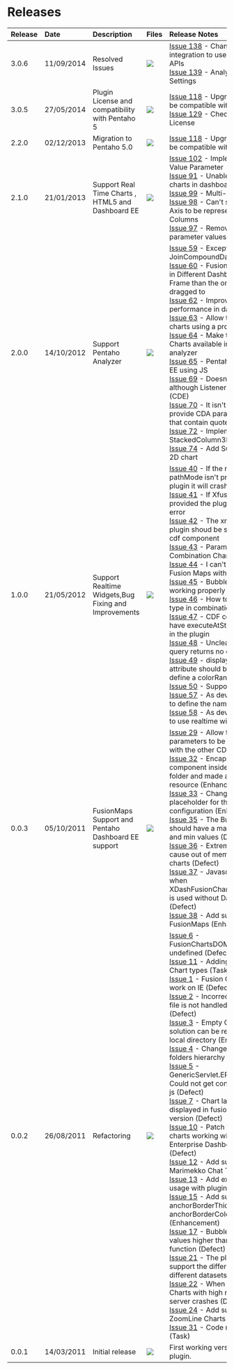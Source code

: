 # Releases #

| Release | Date | Description | Files | Release Notes |
|:--------|:-----|:------------|:------|:--------------|
| 3.0.6   | 11/09/2014 | Resolved Issues | [![](http://img215.imageshack.us/img215/2140/downloadnoversion.png)](http://xpand-it.com/en/solutions-en/pentaho-fusioncharts-plugin-en) | [Issue 138](https://code.google.com/p/pentaho-fc-plugin/issues/detail?id=138) - Change CPF integration to use most recent APIs <br /> [Issue 139](https://code.google.com/p/pentaho-fc-plugin/issues/detail?id=139) - Analyzer Bar Chart Settings <br /> |
| 3.0.5   | 27/05/2014 | Plugin License and compatibility with Pentaho 5 | [![](http://img215.imageshack.us/img215/2140/downloadnoversion.png)](http://xpand-it.com/en/solutions-en/pentaho-fusioncharts-plugin-en) | [Issue 118](https://code.google.com/p/pentaho-fc-plugin/issues/detail?id=118) - Upgrade plugin to be compatible with Pentaho 5 <br />  [Issue 129](https://code.google.com/p/pentaho-fc-plugin/issues/detail?id=129) - Check Plugin License <br /> |
| 2.2.0   | 02/12/2013 | Migration to Pentaho 5.0 | [![](http://img215.imageshack.us/img215/2140/downloadnoversion.png)](http://xpand-it.com/en/solutions-en/pentaho-fusioncharts-plugin-en) | [Issue  118](https://code.google.com/p/pentaho-fc-plugin/issues/detail?id=118) - Upgrade plugin to be compatible with Pentaho 5 <br />|
| 2.1.0   | 21/01/2013 | Support Real Time Charts , HTML5 and Dashboard EE  | [![](http://img215.imageshack.us/img215/2140/downloadnoversion.png)](http://xpand-it.com/en/solutions-en/pentaho-fusioncharts-plugin-en) | [Issue  102](https://code.google.com/p/pentaho-fc-plugin/issues/detail?id=102) - Implement Multi-Value Parameter <br /> [Issue  91](https://code.google.com/p/pentaho-fc-plugin/issues/detail?id=91) - Unable to save charts in dashboard <br /> [Issue  99](https://code.google.com/p/pentaho-fc-plugin/issues/detail?id=99) - Multi-Series Charts <br /> [Issue  98](https://code.google.com/p/pentaho-fc-plugin/issues/detail?id=98) - Can't set secondary Axis to be represented as Columns <br /> [Issue  97](https://code.google.com/p/pentaho-fc-plugin/issues/detail?id=97) - Remove the Trim of parameter values in the plugin <br />|
| 2.0.0   | 14/10/2012 | Support Pentaho Analyzer  | [![](http://img215.imageshack.us/img215/2140/downloadnoversion.png)](http://xpand-it.com/en/solutions-en/pentaho-fusioncharts-plugin-en) | [Issue 59](https://code.google.com/p/pentaho-fc-plugin/issues/detail?id=59) - Exception using JoinCompoundDataAccess<br />[Issue 60](https://code.google.com/p/pentaho-fc-plugin/issues/detail?id=60) - FusionChart Renders in Different Dashboard Designer Frame than the one it was dragged to<br />[Issue 62](https://code.google.com/p/pentaho-fc-plugin/issues/detail?id=62) - Improve plugin performance in data update	 <br />[Issue 63](https://code.google.com/p/pentaho-fc-plugin/issues/detail?id=63) - Allow the render of charts using a provided data	 <br />[Issue 64](https://code.google.com/p/pentaho-fc-plugin/issues/detail?id=64) - Make the Fusion Charts available in pentaho analyzer	 <br />[Issue 65](https://code.google.com/p/pentaho-fc-plugin/issues/detail?id=65) - Pentaho Dashboards EE using JS	 <br />[Issue 69](https://code.google.com/p/pentaho-fc-plugin/issues/detail?id=69) - Doesn't refresh although Listeners are ticked (CDE)	 <br />[Issue 70](https://code.google.com/p/pentaho-fc-plugin/issues/detail?id=70) - It isn't possible to provide CDA parameter values that contain quotes	 <br />[Issue 72](https://code.google.com/p/pentaho-fc-plugin/issues/detail?id=72) - Implement StackedColumn3DLineDY chart	 <br />[Issue 74](https://code.google.com/p/pentaho-fc-plugin/issues/detail?id=74) - Add Support for Area 2D chart|
| 1.0.0   | 21/05/2012 | Support Realtime Widgets,Bug Fixing and Improvements  | [![](http://img215.imageshack.us/img215/2140/downloadnoversion.png)](http://xpand-it.com/en/solutions-en/pentaho-fusioncharts-plugin-en) | [Issue 40](https://code.google.com/p/pentaho-fc-plugin/issues/detail?id=40) - If the new parameter pathMode isn't provided to the plugin it will crash<br />[Issue 41](https://code.google.com/p/pentaho-fc-plugin/issues/detail?id=41) - If Xfusion File isn't provided the plugin returns an error<br />[Issue 42](https://code.google.com/p/pentaho-fc-plugin/issues/detail?id=42) - The xmlResutl of the plugin shoud be stored in the cdf component<br />[Issue 43](https://code.google.com/p/pentaho-fc-plugin/issues/detail?id=43) - Parameter Combination Chart<br />[Issue 44](https://code.google.com/p/pentaho-fc-plugin/issues/detail?id=44) - I can't integrate Fusion Maps with Pentaho<br />[Issue 45](https://code.google.com/p/pentaho-fc-plugin/issues/detail?id=45) - Bubble Charts not working properly<br />[Issue 46](https://code.google.com/p/pentaho-fc-plugin/issues/detail?id=46) - How to render chart type in combination charts<br />[Issue 47](https://code.google.com/p/pentaho-fc-plugin/issues/detail?id=47) - CDF component have executeAtStart:true forced in the plugin<br />[Issue 48](https://code.google.com/p/pentaho-fc-plugin/issues/detail?id=48) - Unclear error when query returns no data<br />[Issue 49](https://code.google.com/p/pentaho-fc-plugin/issues/detail?id=49) - displayValue attribute should be available to define a colorRange<br />[Issue 50](https://code.google.com/p/pentaho-fc-plugin/issues/detail?id=50) - Support Scroll Charts<br />[Issue 57](https://code.google.com/p/pentaho-fc-plugin/issues/detail?id=57) - As developer I whant to define the name of the series<br />[Issue 58](https://code.google.com/p/pentaho-fc-plugin/issues/detail?id=58) - As developer I want to use realtime widgets<br />|
| 0.0.3   | 05/10/2011 | FusionMaps Support and Pentaho Dashboard EE support | [![](http://img215.imageshack.us/img215/2140/downloadnoversion.png)](http://xpand-it.com/en/solutions-en/pentaho-fusioncharts-plugin-en) | [Issue 29](https://code.google.com/p/pentaho-fc-plugin/issues/detail?id=29) - Allow the use of parameters to be consistent with the other CDF components <br /> [Issue 32](https://code.google.com/p/pentaho-fc-plugin/issues/detail?id=32) - Encapsulate the CDF component inside the plugin js folder and made available as a resource 	 (Enhancement) <br />[Issue 33](https://code.google.com/p/pentaho-fc-plugin/issues/detail?id=33) - Change the placeholder for the cda file path configuration 	 	 (Enhancement) <br />[Issue 35](https://code.google.com/p/pentaho-fc-plugin/issues/detail?id=35) - The Bubble Charts should have a margin of max and min values 	 (Defect) <br />[Issue 36](https://code.google.com/p/pentaho-fc-plugin/issues/detail?id=36) - Extreme big numbers cause out of memory in bubble charts 	 (Defect) <br />[Issue 37](https://code.google.com/p/pentaho-fc-plugin/issues/detail?id=37) - Javascript errors when XDashFusionChartComponent.js is used without Dashboards EE 	 (Defect) <br />[Issue 38](https://code.google.com/p/pentaho-fc-plugin/issues/detail?id=38) - Add support for FusionMaps 	 (Enhancement) <br /> |
| 0.0.2   | 26/08/2011 | Refactoring  | [![](http://img215.imageshack.us/img215/2140/downloadnoversion.png)](http://xpand-it.com/en/solutions-en/pentaho-fusioncharts-plugin-en) | [Issue 6](https://code.google.com/p/pentaho-fc-plugin/issues/detail?id=6) - FusionChartsDOM.Nodes[0](0.md) is undefined  (Defect)<br />[Issue 11](https://code.google.com/p/pentaho-fc-plugin/issues/detail?id=11) - Adding new Fusion Chart types (Task)<br />[Issue 1](https://code.google.com/p/pentaho-fc-plugin/issues/detail?id=1) - Fusion Chart don't work on IE (Defect)<br />[Issue 2](https://code.google.com/p/pentaho-fc-plugin/issues/detail?id=2) - Incorrect cda path or file is not handled correctly (Defect)<br />[Issue 3](https://code.google.com/p/pentaho-fc-plugin/issues/detail?id=3) - Empty CDA path and solution can be replaced by local directory (Enhancement)<br />[Issue 4](https://code.google.com/p/pentaho-fc-plugin/issues/detail?id=4) - Change the solution folders hierarchy  (Task)<br />[Issue 5](https://code.google.com/p/pentaho-fc-plugin/issues/detail?id=5) - GenericServlet.ERROR\_0002 - Could not get content generator: js (Defect)<br />[Issue 7](https://code.google.com/p/pentaho-fc-plugin/issues/detail?id=7) - Chart labels aren't displayed in fusioncharts free version  (Defect)<br />[Issue 10](https://code.google.com/p/pentaho-fc-plugin/issues/detail?id=10) - Patch to get fusion charts working with Pentaho Enterprise Dashboard Designer (Defect)<br />[Issue 12](https://code.google.com/p/pentaho-fc-plugin/issues/detail?id=12) - Add support for Marimekko Chat Type (Task)<br />[Issue 13](https://code.google.com/p/pentaho-fc-plugin/issues/detail?id=13) - Add example of link usage with plugin  (Task)<br />[Issue 15](https://code.google.com/p/pentaho-fc-plugin/issues/detail?id=15) - Add support to anchorBorderThickness and anchorBorderColor parameters (Enhancement)<br />[Issue 17](https://code.google.com/p/pentaho-fc-plugin/issues/detail?id=17) - Bubble charts with values higher than 1000M don't function (Defect)<br />[Issue 21](https://code.google.com/p/pentaho-fc-plugin/issues/detail?id=21) - The plugin must support the different colors in different datasets (Defect)<br />[Issue 22](https://code.google.com/p/pentaho-fc-plugin/issues/detail?id=22) - When use Bubble Charts with high numbers the server crashes  (Defect)<br />[Issue 24](https://code.google.com/p/pentaho-fc-plugin/issues/detail?id=24) - Add support to ZoomLine Charts (Defect)<br />[Issue 31](https://code.google.com/p/pentaho-fc-plugin/issues/detail?id=31) - Code refactoring (Task)<br /> |
| 0.0.1   | 14/03/2011 | Initial release | [![](http://img215.imageshack.us/img215/2140/downloadnoversion.png)](http://xpand-it.com/en/solutions-en/pentaho-fusioncharts-plugin-en)| First working version of the plugin. |